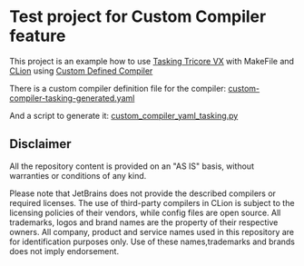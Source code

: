 Test project for Custom Compiler feature
===

This project is an example how to use [Tasking Tricore VX](http://www.tasking.com/)
with MakeFile and [CLion](https://www.jetbrains.com/clion/)
using [Custom Defined Compiler](https://blog.jetbrains.com/clion/2021/10/clion-2021-3-eap-custom-compiler/)

There is a custom compiler definition file for the compiler: 
[custom-compiler-tasking-generated.yaml](custom-compiler-tasking-generated.yaml)

And a script to generate it: [custom_compiler_yaml_tasking.py](custom_compiler_yaml_tasking.py)

## Disclaimer

All the repository content is provided on an "AS IS" basis, without warranties or conditions of any kind.

Please note that JetBrains does not provide the described compilers or required licenses. The use of third-party
compilers in CLion is subject to the licensing policies of their vendors, while config files are open source.
All trademarks, logos and brand names are the property of their respective owners. All company, product and service
names used in this repository are for identification purposes only. Use of these names,trademarks and brands does not
imply endorsement.

